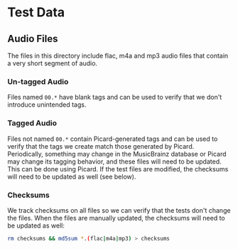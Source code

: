 # Test Data #

## Audio Files ##

The files in this directory include flac, m4a and mp3 audio files that contain a very short segment
of audio.

### Un-tagged Audio ###

Files named `00.*` have blank tags and can be used to verify that we don't introduce unintended
tags.

### Tagged Audio ###

Files not named `00.*` contain Picard-generated tags and can be used to verify that the tags we
create match those generated by Picard. Periodically, something may change in the MusicBrainz
database or Picard may change its tagging behavior, and these files will need to be updated. This 
can be done using Picard. If the test files are modified, the checksums will need to be updated as 
well (see below).

### Checksums ###

We track checksums on all files so we can verify that the tests don't change the files. When the
files are manually updated, the checksums will need to be updated as well:

```bash
rm checksums && md5sum *.(flac|m4a|mp3) > checksums
```
